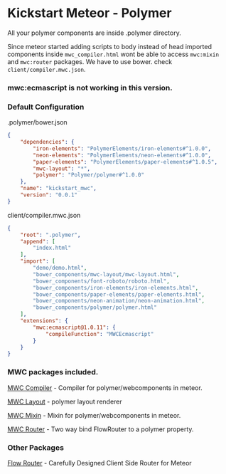 # Kickstart Meteor - Polymer

All your polymer components are inside .polymer directory. 

Since meteor started adding scripts to body instead of head imported components inside `mwc_compiler.html` wont be able to access `mwc:mixin` and `mwc:router` packages. We have to use bower. check `client/compiler.mwc.json`.

### mwc:ecmascript is not working in this version.

### Default Configuration

.polymer/bower.json

``` json
{
    "dependencies": {
        "iron-elements": "PolymerElements/iron-elements#^1.0.0",
        "neon-elements": "PolymerElements/neon-elements#^1.0.0",
        "paper-elements": "PolymerElements/paper-elements#^1.0.5",
        "mwc-layout": "*",
        "polymer": "Polymer/polymer#^1.0.0"
    },
    "name": "kickstart_mwc",
    "version": "0.0.1"
}
```

client/compiler.mwc.json

```  json
{
    "root": ".polymer",
    "append": [
        "index.html"
    ],
    "import": [
        "demo/demo.html",
        "bower_components/mwc-layout/mwc-layout.html",
        "bower_components/font-roboto/roboto.html",
        "bower_components/iron-elements/iron-elements.html",
        "bower_components/paper-elements/paper-elements.html",
        "bower_components/neon-animation/neon-animation.html",
        "bower_components/polymer/polymer.html"
    ],
    "extensions": {
        "mwc:ecmascript@1.0.11": {
            "compileFunction": "MWCEcmascript"
        }
    }
}
```

### MWC packages included.

[MWC Compiler](https://github.com/meteorwebcomponents/compiler) - Compiler for polymer/webcomponents in meteor.

[MWC Layout](https://github.com/meteorwebcomponents/layout) - polymer layout renderer

[MWC Mixin](https://github.com/meteorwebcomponents/mixin) - Mixin for polymer/webcomponents in meteor.

[MWC Router](https://github.com/meteorwebcomponents/router) - Two way bind FlowRouter to a polymer property.

### Other Packages

[Flow Router](https://github.com/kadirahq/flow-router) - Carefully Designed Client Side Router for Meteor
